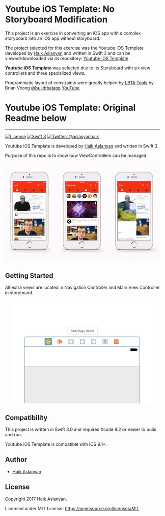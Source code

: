 # Youtube iOS Template: No Storyboard Modification

This project is an exercise in converting an iOS app with a complex storyboard into an iOS app without storyboard. 

The project selected for this exercise was the Youtube iOS Template developed by [Haik Aslanyan](https://twitter.com/aslanyanhaik) and written in Swift 3 and can be viewed/downloaded via its repository: [Youtube iOS Template](https://github.com/aslanyanhaik/youtube-iOS)

**Youtube iOS Template** was selected due to its Storyboard with six view controllers and three specialized views.

Programmatic layout of constraints were greatly helped by [LBTA Tools](https://github.com/bhlvoong/LBTATools) by Brian Voong [@buildthatapp](https://twitter.com/buildthatapp) [YouTube](https://www.youtube.com/letsbuildthatapp)

# Youtube iOS Template: Original Readme below

----------------------------------------------------------------------------------------------------------------------------------

[![License](http://img.shields.io/badge/License-MIT-green.svg?style=flat)](https://github.com/aslanyanhaik/Quick-Chat/blob/master/LICENSE)
[![Swift 3](https://img.shields.io/badge/Swift-3.0-orange.svg?style=flat)](https://swift.org)
[![Twitter: @aslanyanhaik](https://img.shields.io/badge/Contact-Twitter-blue.svg?style=flat)](https://twitter.com/aslanyanhaik)



Youtube iOS Template is developed by [Haik Aslanyan](https://twitter.com/aslanyanhaik) and written in Swift 3.

Purpose of this repo is to show how ViewControllers can be managed.

<h3 align="center">
<img src="screenshot.gif" alt="Screenshot of Youtube iOS Template" />
</h3>

## Getting Started

All extra views are located in Navigation Controller and Main View Controller in storyboard.
<h3 align="center">
<img src="Screen Shot.jpg" alt="Screenshot of extra views" />
</h3>

## Compatibility

This project is written in Swift 3.0 and requires Xcode 8.2 or newer to build and run.

Youtube iOS Template is compatible with iOS 9.1+.

## Author

* [Haik Aslanyan](https://twitter.com/aslanyanhaik)

## License

Copyright 2017 Haik Aslanyan.

Licensed under MIT License: https://opensource.org/licenses/MIT

